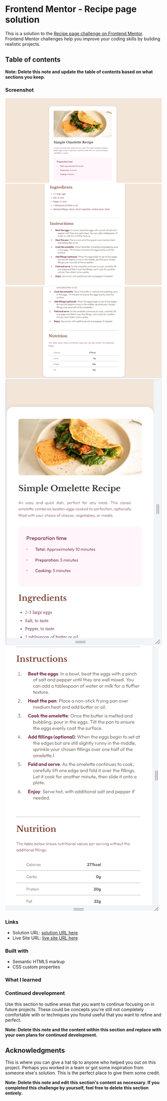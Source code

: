 # Frontend Mentor - Recipe page solution

This is a solution to the [Recipe page challenge on Frontend Mentor](https://www.frontendmentor.io/challenges/recipe-page-KiTsR8QQKm). Frontend Mentor challenges help you improve your coding skills by building realistic projects. 

## Table of contents

**Note: Delete this note and update the table of contents based on what sections you keep.**

### Screenshot

![](screenshot/desktop-design1.png)
![](screenshot/desktop-design2.png)
![](screenshot/desktop-design3.png)
![](screenshot/mobile-design1.png)
![](screenshot/mobile-design2.png)


### Links

- Solution URL: [solution URL here](https://github.com/omarattia2/Recipe-page)
- Live Site URL: [live site URL here](https://omarattia2.github.io/Recipe-page/)


### Built with

- Semantic HTML5 markup
- CSS custom properties

### What I learned


### Continued development

Use this section to outline areas that you want to continue focusing on in future projects. These could be concepts you're still not completely comfortable with or techniques you found useful that you want to refine and perfect.

**Note: Delete this note and the content within this section and replace with your own plans for continued development.**

## Acknowledgments

This is where you can give a hat tip to anyone who helped you out on this project. Perhaps you worked in a team or got some inspiration from someone else's solution. This is the perfect place to give them some credit.

**Note: Delete this note and edit this section's content as necessary. If you completed this challenge by yourself, feel free to delete this section entirely.**
